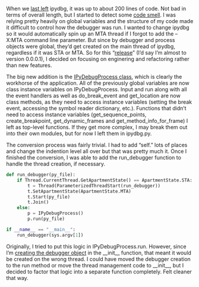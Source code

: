 When we [last
left](http://github.com/devhawk/ipydbg/blob/c33cf75c4e9273a21ada00abe2403c392e4ca0a0/ipydbg.py)
ipydbg, it was up to about 200 lines of code. Not bad in terms of
overall length, but I started to detect some [code
smell](http://en.wikipedia.org/wiki/Code_smell). I was relying pretty
heavily on global variables and the structure of my code made it
difficult to control how the debugger was run. I wanted to change ipydbg
so it would automatically spin up an MTA thread if I forgot to add the
–X:MTA command line parameter. But since by debugger and process objects
were global, they’d get created on the main thread of ipydbg, regardless
if it was STA or MTA. So for this
“[release](http://github.com/devhawk/ipydbg/tree/117cdce71a5ee8880e8bc991813534b6fba0a6d5)”
(I’d say I’m almost to version 0.0.0.1), I decided on focusing on
enginering and refactoring rather than new features.

The big new addition is the [IPyDebugProcess
class](http://github.com/devhawk/ipydbg/blob/117cdce71a5ee8880e8bc991813534b6fba0a6d5/ipydbg.py#L90),
which is clearly the workhorse of the application. All of the previously
global variables are now class instance variables on IPyDebugProcess.
Input and run along with all the event handlers as well as
do\_break\_event and get\_location are now class methods, as they need
to access instance variables (setting the break event, accessing the
symbol reader dictionary, etc.). Functions that didn’t need to access
instance variables (get\_sequence\_points, create\_breakpoint,
get\_dynamic\_frames and get\_method\_info\_for\_frame) I left as
top-level functions. If they get more complex, I may break them out into
their own modules, but for now I left them in ipydbg.py.

The conversion process was fairly trivial. I had to add “self.” lots of
places and change the indention level all over but that was pretty much
it. Once I finished the conversion, I was able to add the run\_debugger
function to handle the thread creation, if necessary.

``` python
def run_debugger(py_file):
    if Thread.CurrentThread.GetApartmentState() == ApartmentState.STA:
        t = Thread(ParameterizedThreadStart(run_debugger))
        t.SetApartmentState(ApartmentState.MTA)
        t.Start(py_file)
        t.Join()
    else:
        p = IPyDebugProcess()
        p.run(py_file)

if __name__ == "__main__":
    run_debugger(sys.argv[1])
```

Originally, I tried to put this logic in IPyDebugProcess.run. However,
since I’m [creating the debugger
object](http://github.com/devhawk/ipydbg/blob/117cdce71a5ee8880e8bc991813534b6fba0a6d5/ipydbg.py#L92)
in the \_\_init\_\_ function, that meant it would be created on the
wrong thread. I could have moved the debugger creation to the run method
or move the thread management code to \_\_init\_\_, but I decided to
factor that logic into a separate function completely. Felt cleaner that
way.
